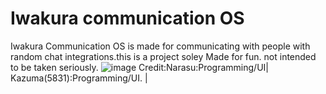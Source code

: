 # Iwakura communication OS
Iwakura Communication OS is made for communicating with people with random chat integrations.this is a project soley Made for fun. not intended to be taken seriously.
 ![image](https://media.discordapp.net/attachments/541182858065215488/563540311654137887/iwaos.png)
Credit:Narasu:Programming/UI| Kazuma(5831):Programming/UI. |
